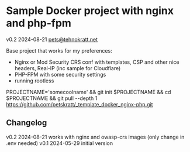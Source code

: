 # Sample Docker project with nginx and php-fpm

v0.2 2024-08-21 pets@tehnokratt.net

Base project that works for my preferences:

* Nginx or Mod Security CRS conf with templates, CSP and other nice headers, Real-IP (inc sample for Cloudflare)
* PHP-FPM with some security settings
* running rootless

PROJECTNAME='somecoolname' && git init $PROJECTNAME && cd $PROJECTNAME && git pull --depth 1 https://github.com/petskratt/_template_docker_nginx-php.git

## Changelog

v0.2 2024-08-21 works with nginx and owasp-crs images (only change in .env needed)
v0.1 2024-05-29 initial version